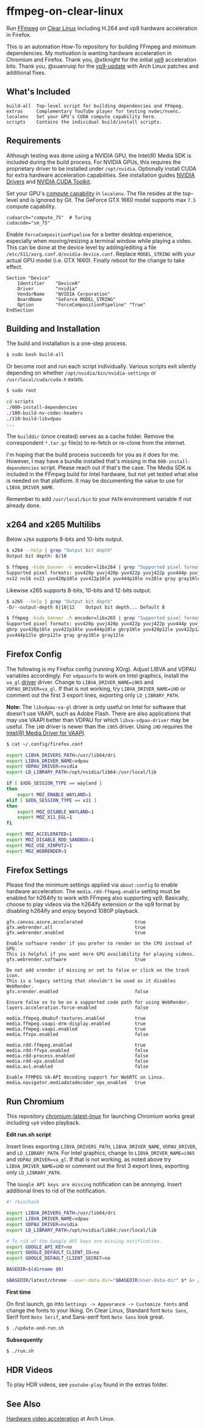 # ffmpeg-on-clear-linux

Run [FFmpeg](https://ffmpeg.org/) on [Clear Linux](https://clearlinux.org/) including H.264 and vp9 hardware acceleration in Firefox.

This is an automation How-To repository for building FFmpeg and minimum dependencies. My motivation is wanting hardware acceleration in Chromium and Firefox. Thank you, @xtknight for the initial [vp9](https://github.com/xtknight/vdpau-va-driver-vp9) acceleration bits. Thank you, @xuanruiqi for the [vp9-update](https://github.com/xuanruiqi/vdpau-va-driver-vp9) with Arch Linux patches and additional fixes.

## What's Included

```text
build-all  Top-level script for building dependencies and FFmpeg.
extras     Complementary YouTube player for testing nvdec/nvenc.
localenv   Set your GPU's CUDA compute capability here.
scripts    Contains the individual build/install scripts.
```

## Requirements

Although testing was done using a NVIDIA GPU, the Intel(R) Media SDK is included during the build process. For NVIDIA GPUs, this requires the proprietary driver to be installed under ```/opt/nvidia```. Optionally install CUDA for extra hardware acceleration capabilities. See installation guides [NVIDIA Drivers](https://docs.01.org/clearlinux/latest/tutorials/nvidia.html) and [NVIDIA CUDA Toolkit](https://docs.01.org/clearlinux/latest/tutorials/nvidia-cuda.html).

Set your GPU's [compute capability](https://en.wikipedia.org/wiki/CUDA) in ```localenv```. The file resides at the top-level and is ignored by Git. The GeForce GTX 1660 model supports max ```7.5``` compute capability.
```text
cudaarch="compute_75"  # Turing
cudacode="sm_75"
```

Enable ```ForceCompositionPipeline``` for a better desktop experience, especially when moving/resizing a terminal window while playing a video. This can be done at the device level by adding/editing a file ```/etc/X11/xorg.conf.d/nvidia-device.conf```. Replace ```MODEL_STRING``` with your actual GPU model (i.e. GTX 1660). Finally reboot for the change to take effect.
```text
Section "Device"
    Identifier    "Device0"
    Driver        "nvidia"
    VendorName    "NVIDIA Corporation"
    BoardName     "GeForce MODEL_STRING"
    Option        "ForceCompositionPipeline" "True"
EndSection
```

## Building and Installation

The build and installation is a one-step process.
```bash
$ sudo bash build-all
```

Or become root and run each script individually. Various scripts exit silently depending on whether ```/opt/nvidia/bin/nvidia-settings``` or ```/usr/local/cuda/cuda.h``` exists.
```bash
$ sudo root

cd scripts
./000-install-dependencies
./100-build-nv-codec-headers
./110-build-libvdpau
...
```

The ```builddir``` (once created) serves as a cache folder. Remove the correspondent ```*.tar.gz``` file(s) to re-fetch or re-clone from the internet.

I'm hoping that the build process succeeds for you as it does for me. However, I may have a bundle installed that's missing in the ```000-install-dependencies``` script. Please reach out if that's the case. The Media SDK is included in the FFmpeg build for Intel hardware, but not yet tested what else is needed on that platform. It may be documenting the value to use for ```LIBVA_DRIVER_NAME```.

Remember to add ```/usr/local/bin``` to your ```PATH``` environment variable if not already done.

## x264 and x265 Multilibs

Below ```x264``` supports 8-bits and 10-bits output.
```bash
$ x264 --help | grep "Output bit depth"
Output bit depth: 8/10

$ ffmpeg -hide_banner -h encoder=libx264 | grep "Supported pixel formats"
Supported pixel formats: yuv420p yuvj420p yuv422p yuvj422p yuv444p yuvj444p
nv12 nv16 nv21 yuv420p10le yuv422p10le yuv444p10le nv20le gray gray10le
```

Likewise x265 supports 8-bits, 10-bits and 12-bits output.
```bash
$ x265 --help | grep "Output bit depth"
-D/--output-depth 8|10|12    Output bit depth... Default 8

$ ffmpeg -hide_banner -h encoder=libx265 | grep "Supported pixel formats"
Supported pixel formats: yuv420p yuvj420p yuv422p yuvj422p yuv444p yuvj444p
gbrp yuv420p10le yuv422p10le yuv444p10le gbrp10le yuv420p12le yuv422p12le
yuv444p12le gbrp12le gray gray10le gray12le
```

## Firefox Config

The following is my Firefox config (running XOrg). Adjust LIBVA and VDPAU variables accordingly. For ```vdpauinfo``` to work on Intel graphics, install the ```va_gl``` [driver](https://github.com/i-rinat/libvdpau-va-gl) driver. Change to ```LIBVA_DRIVER_NAME=i965``` and ```VDPAU_DRIVER=va_gl```. If that is not working, try ```LIBVA_DRIVER_NAME=iHD``` or comment out the first 3 export lines, exporting only ```LD_LIBRARY_PATH```.

**Note:** The ```libvdpau-va-gl``` driver is only useful on Intel for software that doesn't use VAAPI, such as Adobe Flash. There are also applications that may use VAAPI better than VDPAU for which ```libva-vdpau-driver``` may be useful. The ```iHD``` driver is newer than the ```i965``` driver. Using ```iHD``` requires the [Intel(R) Media Driver for VAAPI](https://github.com/intel/media-driver/).

```bash
$ cat ~/.config/firefox.conf

export LIBVA_DRIVERS_PATH=/usr/lib64/dri
export LIBVA_DRIVER_NAME=vdpau
export VDPAU_DRIVER=nvidia
export LD_LIBRARY_PATH=/opt/nvidia/lib64:/usr/local/lib

if [ $XDG_SESSION_TYPE == wayland ]
then
    export MOZ_ENABLE_WAYLAND=1
elif [ $XDG_SESSION_TYPE == x11 ]
then
    export MOZ_DISABLE_WAYLAND=1
    export MOZ_X11_EGL=1
fi

export MOZ_ACCELERATED=1
export MOZ_DISABLE_RDD_SANDBOX=1
export MOZ_USE_XINPUT2=1
export MOZ_WEBRENDER=1
```

## Firefox Settings

Please find the minimum settings applied via ```about:config``` to enable hardware acceleration. The ```media.rdd-ffmpeg.enable``` setting must be enabled for h264ify to work with FFmpeg also supporting vp9. Basically, choose to play videos via the h264ify extension or the vp9 format by disabling h264ify and enjoy beyond 1080P playback.
```text
gfx.canvas.azure.accelerated                   true
gfx.webrender.all                              true
gfx.webrender.enabled                          true

Enable software render if you prefer to render on the CPU instead of GPU.
This is helpful if you want more GPU availability for playing videos.
gfx.webrender.software                         true

Do not add xrender if missing or set to false or click on the trash icon.
This is a legacy setting that shouldn't be used as it disables WebRender.
gfx.xrender.enabled                            false

Ensure false so to be on a supported code path for using WebRender.
layers.acceleration.force-enabled              false

media.ffmpeg.dmabuf-textures.enabled           true
media.ffmpeg.vaapi-drm-display.enabled         true
media.ffmpeg.vaapi.enabled                     true
media.ffvpx.enabled                            false

media.rdd-ffmpeg.enabled                       true
media.rdd-ffvpx.enabled                        false
media.rdd-process.enabled                      false
media.rdd-vpx.enabled                          false
media.av1.enabled                              false

Enable FFMPEG VA-API decoding support for WebRTC on Linux.
media.navigator.mediadatadecoder_vpx_enabled   true
```

## Run Chromium

This repository [chromium-latest-linux](https://github.com/scheib/chromium-latest-linux) for launching Chromium works great including ```vp9``` video playback.

**Edit run.sh script**

Insert lines exporting ```LIBVA_DRIVERS_PATH```, ```LIBVA_DRIVER_NAME```, ```VDPAU_DRIVER```, and ```LD_LIBRARY_PATH```. For Intel graphics, change to ```LIBVA_DRIVER_NAME=i965``` and ```VDPAU_DRIVER=va_gl```. If that is not working, as noted above try ```LIBVA_DRIVER_NAME=iHD``` or comment out the first 3 export lines, exporting only ```LD_LIBRARY_PATH```.

The ```Google API keys are missing``` notification can be annoying. Insert additional lines to rid of the notification.

```bash
#! /bin/bash

export LIBVA_DRIVERS_PATH=/usr/lib64/dri
export LIBVA_DRIVER_NAME=vdpau
export VDPAU_DRIVER=nvidia
export LD_LIBRARY_PATH=/opt/nvidia/lib64:/usr/local/lib

# To rid of the Google API keys are missing notification.
export GOOGLE_API_KEY=no
export GOOGLE_DEFAULT_CLIENT_ID=no
export GOOGLE_DEFAULT_CLIENT_SECRET=no

BASEDIR=$(dirname $0)

$BASEDIR/latest/chrome --user-data-dir="$BASEDIR/user-data-dir" $* &> /dev/null &
```

**First time**

On first launch, go into ```Settings -> Appearance -> Customize fonts``` and change the fonts to your liking. On Clear Linux, Standard font ```Noto Sans```, Serif font ```Noto Serif```, and Sans-serif font ```Noto Sans``` look great.

```bash
$ ./update-and-run.sh
```

**Subsequently**

```bash
$ ./run.sh
```

## HDR Videos

To play HDR videos, see ```youtube-play``` found in the extras folder.

## See Also

[Hardware video acceleration](https://wiki.archlinux.org/title/Hardware_video_acceleration) at Arch Linux.

